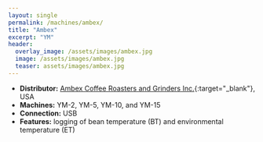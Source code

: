 ```yaml
---
layout: single
permalink: /machines/ambex/
title: "Ambex"
excerpt: "YM"
header:
  overlay_image: /assets/images/ambex.jpg
  image: /assets/images/ambex.jpg
  teaser: assets/images/ambex.jpg
---
```


* __Distributor:__ [Ambex Coffee Roasters and Grinders Inc.](https://www.ambexroaster.com/){:target="_blank"}, USA
* __Machines:__ YM-2, YM-5, YM-10, and YM-15
* __Connection:__ USB
* __Features:__ logging of bean temperature (BT) and environmental temperature (ET)